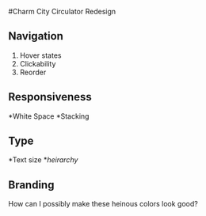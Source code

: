 #Charm City Circulator Redesign

## Navigation

1. Hover states
2. Clickability
3. Reorder

## Responsiveness

*White Space
*Stacking

## Type

*Text size
*_heirarchy_

## Branding

How can I possibly make these heinous colors look good?


